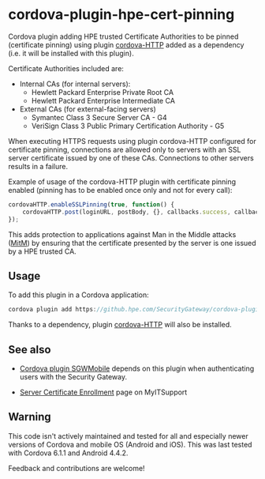 # cordova-plugin-hpe-cert-pinning

Cordova plugin adding HPE trusted Certificate Authorities to be pinned (certificate pinning) using plugin [cordova-HTTP](https://github.com/wymsee/cordova-HTTP)
added as a dependency (i.e. it will be installed with this plugin).

Certificate Authorities included are:

* Internal CAs (for internal servers):
	* Hewlett Packard Enterprise Private Root CA
	* Hewlett Packard Enterprise Intermediate CA
* External CAs (for external-facing servers)
	* Symantec Class 3 Secure Server CA - G4
	* VeriSign Class 3 Public Primary Certification Authority - G5

When executing HTTPS requests using plugin cordova-HTTP configured for certificate pinning, connections are allowed only
to servers with an SSL server certificate issued by one of these CAs. Connections to other servers results in a failure.

Example of usage of the cordova-HTTP plugin with certificate pinning enabled (pinning has to be enabled once only
and not for every call):

```js
cordovaHTTP.enableSSLPinning(true, function() {
	cordovaHTTP.post(loginURL, postBody, {}, callbacks.success, callbacks.failure);
});
```

This adds protection to applications against Man in the Middle attacks ([MitM](https://en.wikipedia.org/wiki/Man-in-the-middle_attack)) by ensuring
that the certificate presented by the server is one issued by a HPE trusted CA. 

## Usage

To add this plugin in a Cordova application:

```js
cordova plugin add https://github.hpe.com/SecurityGateway/cordova-plugin-hpe-cert-pinning
```

Thanks to a dependency, plugin [cordova-HTTP](https://github.com/wymsee/cordova-HTTP) will also be installed.

## See also

* [Cordova plugin SGWMobile](https://github.hpe.com/SecurityGateway/cordova-plugin-sgw-mobile) depends on this plugin when authenticating users
with the Security Gateway.

* [Server Certificate Enrollment](https://myitsupport.ext.hpe.com/myITsupport/ITSArticle?ArticleNumber=000001599) page on MyITSupport

## Warning

This code isn't actively maintained and tested for all and especially newer versions of Cordova and mobile OS (Android and iOS). This was last tested with Cordova 6.1.1 and Android 4.4.2.

Feedback and contributions are welcome! 
